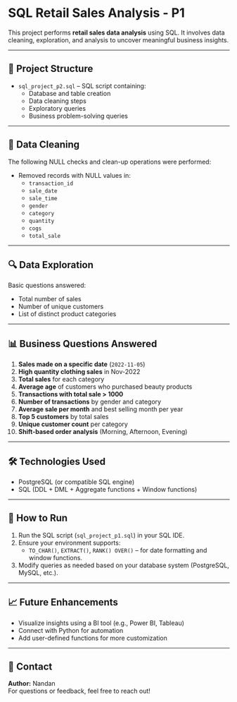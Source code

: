 # SQL Retail Sales Analysis - P1

This project performs **retail sales data analysis** using SQL. It involves data cleaning, exploration, and analysis to uncover meaningful business insights.

---

## 📁 Project Structure

- `sql_project_p2.sql` – SQL script containing:
  - Database and table creation
  - Data cleaning steps
  - Exploratory queries
  - Business problem-solving queries

---

## 🧹 Data Cleaning

The following NULL checks and clean-up operations were performed:

- Removed records with NULL values in:
  - `transaction_id`
  - `sale_date`
  - `sale_time`
  - `gender`
  - `category`
  - `quantity`
  - `cogs`
  - `total_sale`

---

## 🔍 Data Exploration

Basic questions answered:

- Total number of sales
- Number of unique customers
- List of distinct product categories

---

## 📊 Business Questions Answered

1. **Sales made on a specific date** (`2022-11-05`)
2. **High quantity clothing sales** in Nov-2022
3. **Total sales** for each category
4. **Average age** of customers who purchased beauty products
5. **Transactions with total sale > 1000**
6. **Number of transactions** by gender and category
7. **Average sale per month** and best selling month per year
8. **Top 5 customers** by total sales
9. **Unique customer count** per category
10. **Shift-based order analysis** (Morning, Afternoon, Evening)

---

## 🛠 Technologies Used

- PostgreSQL (or compatible SQL engine)
- SQL (DDL + DML + Aggregate functions + Window functions)

---

## 📌 How to Run

1. Run the SQL script (`sql_project_p1.sql`) in your SQL IDE.
2. Ensure your environment supports:
   - `TO_CHAR()`, `EXTRACT()`, `RANK() OVER()` – for date formatting and window functions.
3. Modify queries as needed based on your database system (PostgreSQL, MySQL, etc.).

---

## 📈 Future Enhancements

- Visualize insights using a BI tool (e.g., Power BI, Tableau)
- Connect with Python for automation
- Add user-defined functions for more customization

---

## 📧 Contact

**Author:** Nandan  
For questions or feedback, feel free to reach out!

